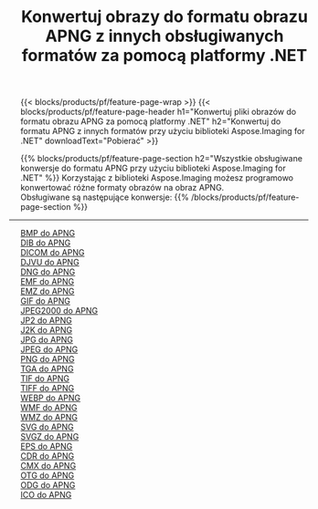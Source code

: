 ﻿---
title: Konwertuj obrazy do formatu obrazu APNG z innych obsługiwanych formatów za pomocą platformy .NET 
weight: 3920
url: /pl/net/conversion/to/apng 
lang: pl
langdirlevel: 2
locales: zh-hans,ja,it,ru,de,es,fr,nl,id,lt,pl,pt,vi,tr,ko,zh-hant,ar,hi,th,sv,cs,uk,he
description: Korzystając z biblioteki Aspose.Imaging dla .NET, można łatwo przekonwertować do formatu APNG z innych obsługiwanych formatów obrazów
---

{{< blocks/products/pf/feature-page-wrap >}}
{{< blocks/products/pf/feature-page-header h1="Konwertuj pliki obrazów do formatu obrazu APNG za pomocą platformy .NET" h2="Konwertuj do formatu APNG z innych formatów przy użyciu biblioteki Aspose.Imaging for .NET" downloadText="Pobierać" >}}


{{% blocks/products/pf/feature-page-section  h2="Wszystkie obsługiwane konwersje do formatu APNG przy użyciu biblioteki Aspose.Imaging for .NET" %}}
Korzystając z biblioteki Aspose.Imaging możesz programowo konwertować różne formaty obrazów na obraz APNG.
<br/>
Obsługiwane są następujące konwersje:
{{% /blocks/products/pf/feature-page-section %}}
<div class="container-fluid productfamilypage bg-gray">
    <div class="convertypes bg-gray agp-content section">
        <div class="container">
		<hr style="margin-left:-20px;"/>
		<div class="row other-converters">
		    <div class='col-md-2 other-converter remove-lp remove-rp'><a href="/imaging/pl/net/conversion/bmp-to-apng" >BMP do APNG</a></div>
<div class='col-md-2 other-converter remove-lp remove-rp'><a href="/imaging/pl/net/conversion/dib-to-apng" >DIB do APNG</a></div>
<div class='col-md-2 other-converter remove-lp remove-rp'><a href="/imaging/pl/net/conversion/dicom-to-apng" >DICOM do APNG</a></div>
<div class='col-md-2 other-converter remove-lp remove-rp'><a href="/imaging/pl/net/conversion/djvu-to-apng" >DJVU do APNG</a></div>
<div class='col-md-2 other-converter remove-lp remove-rp'><a href="/imaging/pl/net/conversion/dng-to-apng" >DNG do APNG</a></div>
<div class='col-md-2 other-converter remove-lp remove-rp'><a href="/imaging/pl/net/conversion/emf-to-apng" >EMF do APNG</a></div>
<div class='col-md-2 other-converter remove-lp remove-rp'><a href="/imaging/pl/net/conversion/emz-to-apng" >EMZ do APNG</a></div>
<div class='col-md-2 other-converter remove-lp remove-rp'><a href="/imaging/pl/net/conversion/gif-to-apng" >GIF do APNG</a></div>
<div class='col-md-2 other-converter remove-lp remove-rp'><a href="/imaging/pl/net/conversion/jpeg2000-to-apng" >JPEG2000 do APNG</a></div>
<div class='col-md-2 other-converter remove-lp remove-rp'><a href="/imaging/pl/net/conversion/jp2-to-apng" >JP2 do APNG</a></div>
<div class='col-md-2 other-converter remove-lp remove-rp'><a href="/imaging/pl/net/conversion/j2k-to-apng" >J2K do APNG</a></div>
<div class='col-md-2 other-converter remove-lp remove-rp'><a href="/imaging/pl/net/conversion/jpg-to-apng" >JPG do APNG</a></div>
<div class='col-md-2 other-converter remove-lp remove-rp'><a href="/imaging/pl/net/conversion/jpeg-to-apng" >JPEG do APNG</a></div>
<div class='col-md-2 other-converter remove-lp remove-rp'><a href="/imaging/pl/net/conversion/png-to-apng" >PNG do APNG</a></div>
<div class='col-md-2 other-converter remove-lp remove-rp'><a href="/imaging/pl/net/conversion/tga-to-apng" >TGA do APNG</a></div>
<div class='col-md-2 other-converter remove-lp remove-rp'><a href="/imaging/pl/net/conversion/tif-to-apng" >TIF do APNG</a></div>
<div class='col-md-2 other-converter remove-lp remove-rp'><a href="/imaging/pl/net/conversion/tiff-to-apng" >TIFF do APNG</a></div>
<div class='col-md-2 other-converter remove-lp remove-rp'><a href="/imaging/pl/net/conversion/webp-to-apng" >WEBP do APNG</a></div>
<div class='col-md-2 other-converter remove-lp remove-rp'><a href="/imaging/pl/net/conversion/wmf-to-apng" >WMF do APNG</a></div>
<div class='col-md-2 other-converter remove-lp remove-rp'><a href="/imaging/pl/net/conversion/wmz-to-apng" >WMZ do APNG</a></div>
<div class='col-md-2 other-converter remove-lp remove-rp'><a href="/imaging/pl/net/conversion/svg-to-apng" >SVG do APNG</a></div>
<div class='col-md-2 other-converter remove-lp remove-rp'><a href="/imaging/pl/net/conversion/svgz-to-apng" >SVGZ do APNG</a></div>
<div class='col-md-2 other-converter remove-lp remove-rp'><a href="/imaging/pl/net/conversion/eps-to-apng" >EPS do APNG</a></div>
<div class='col-md-2 other-converter remove-lp remove-rp'><a href="/imaging/pl/net/conversion/cdr-to-apng" >CDR do APNG</a></div>
<div class='col-md-2 other-converter remove-lp remove-rp'><a href="/imaging/pl/net/conversion/cmx-to-apng" >CMX do APNG</a></div>
<div class='col-md-2 other-converter remove-lp remove-rp'><a href="/imaging/pl/net/conversion/otg-to-apng" >OTG do APNG</a></div>
<div class='col-md-2 other-converter remove-lp remove-rp'><a href="/imaging/pl/net/conversion/odg-to-apng" >ODG do APNG</a></div>
<div class='col-md-2 other-converter remove-lp remove-rp'><a href="/imaging/pl/net/conversion/ico-to-apng" >ICO do APNG</a></div>
                </div>
        </div>
    </div>
</div>
<br/>

